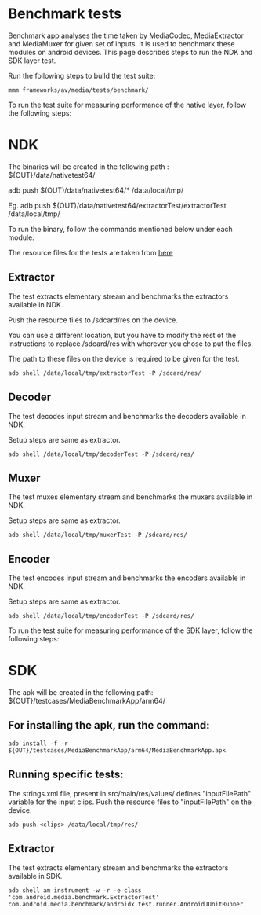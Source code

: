 # Benchmark tests

Benchmark app analyses the time taken by MediaCodec, MediaExtractor and MediaMuxer for given set of inputs. It is used to benchmark these modules on android devices.
This page describes steps to run the NDK and SDK layer test.

Run the following steps to build the test suite:
```
mmm frameworks/av/media/tests/benchmark/
```
To run the test suite for measuring performance of the native layer, follow the following steps:
# NDK

The binaries will be created in the following path : ${OUT}/data/nativetest64/

adb push $(OUT)/data/nativetest64/* /data/local/tmp/

Eg. adb push $(OUT)/data/nativetest64/extractorTest/extractorTest /data/local/tmp/

To run the binary, follow the commands mentioned below under each module.

The resource files for the tests are taken from [here](https://drive.google.com/open?id=1ghMr17BBJ7n0pqbm7oREiTN_MNemJUqy)

## Extractor

The test extracts elementary stream and benchmarks the extractors available in NDK.

Push the resource files to /sdcard/res on the device.

You can use a different location, but you have to modify the rest of the instructions to replace /sdcard/res with wherever you chose to put the files.

The path to these files on the device is required to be given for the test.

```
adb shell /data/local/tmp/extractorTest -P /sdcard/res/
```

## Decoder

The test decodes input stream and benchmarks the decoders available in NDK.

Setup steps are same as extractor.

```
adb shell /data/local/tmp/decoderTest -P /sdcard/res/
```

## Muxer

The test muxes elementary stream and benchmarks the muxers available in NDK.

Setup steps are same as extractor.

```
adb shell /data/local/tmp/muxerTest -P /sdcard/res/
```

## Encoder

The test encodes input stream and benchmarks the encoders available in NDK.

Setup steps are same as extractor.

```
adb shell /data/local/tmp/encoderTest -P /sdcard/res/
```

To run the test suite for measuring performance of the SDK layer, follow the following steps:
# SDK

The apk will be created in the following path:
${OUT}/testcases/MediaBenchmarkApp/arm64/

## For installing the apk, run the command:
```
adb install -f -r ${OUT}/testcases/MediaBenchmarkApp/arm64/MediaBenchmarkApp.apk
```

## Running specific tests:

The strings.xml file, present in src/main/res/values/ defines "inputFilePath" variable for the input clips.
Push the resource files to "inputFilePath" on the device.
```
adb push <clips> /data/local/tmp/res/
```

## Extractor

The test extracts elementary stream and benchmarks the extractors available in SDK.
```
adb shell am instrument -w -r -e class 'com.android.media.benchmark.ExtractorTest' com.android.media.benchmark/androidx.test.runner.AndroidJUnitRunner
```
